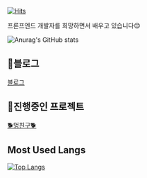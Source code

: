 [](https://capsule-render.vercel.app/api?type=slice&color=0:b232b2,100:b232b2&height=200&text=Hello&fontAlign=70&rotate=13&fontAlignY=25&desc=I'm%20Ye%20Bin&descAlign=70.&descAlignY=44&section=footer)

[![Hits](https://hits.seeyoufarm.com/api/count/incr/badge.svg?url=https%3A%2F%2Fgithub.com%2Fyebin76&count_bg=%23CA5BD6&title_bg=%23575757&icon=&icon_color=%23E7E7E7&title=%EB%B0%A9%EB%AC%B8%EC%9E%90%EC%88%98&edge_flat=false)](https://hits.seeyoufarm.com)


프론프엔드 개발자를 희망하면서 배우고 있습니다😊  

![Anurag's GitHub stats](https://github-readme-stats.vercel.app/api?username=yebin76&show_icons=true&theme=jolly)  
## 👾블로그
 [블로그](https://yebin76.github.io/)  
 
## 💛진행중인 프로젝트
[🐕‍멍친구🐕‍](https://mungfriend.com/)

## Most Used Langs
[![Top Langs](https://github-readme-stats.vercel.app/api/top-langs/?username=yebin76)](https://github.com/anuraghazra/github-readme-stats)
